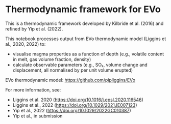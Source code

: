 # Thermodynamic framework for EVo

This is a thermodynamic framework developed by Kilbride et al. (2016) and refined by Yip et al. (2022).

This notebook processes output from EVo thermodynamic model (Liggins et al., 2020, 2022) to: 
- visualise magma properties as a function of depth (e.g., volatile content in melt, gas volume fraction, density) 
- calculate observable parameters (e.g., SO₂, volume change and displacement, all normalised by per unit volume erupted)

EVo thermodynamic model: https://github.com/pipliggins/EVo

For more information, see:
- Liggins et al. 2020 (https://doi.org/10.1016/j.epsl.2020.116546) 
- Liggins et al., 2022 (https://doi.org/10.1029/2021JE007123) 
- Yip et al., 2022 (https://doi.org/10.1029/2022GC010387)  
- Yip et al., in submission 
